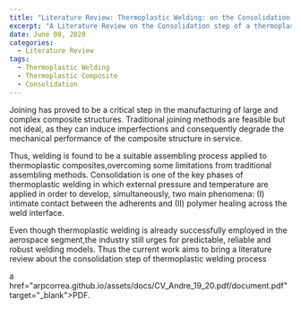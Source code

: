 ```yaml
---
title: "Literature Review: Thermoplastic Welding: on the Consolidation step"
excerpt: "A Literature Review on the Consolidation step of a thermoplastic welding process if presented in this link"
date: June 08, 2020
categories:
  - Literature Review
tags:
  - Thermoplastic Welding
  - Thermoplastic Composite 
  - Consolidation
---
```



Joining has proved to be a critical step in the manufacturing of large and complex composite structures. Traditional joining methods are feasible but not ideal, as they can induce imperfections and consequently degrade the mechanical performance of the composite structure in service.

Thus, welding is found to be a suitable assembling process applied to thermoplastic composites,overcoming some limitations from traditional assembling methods. Consolidation is one of the key phases of thermoplastic welding in which external pressure and temperature are applied in order to develop, simultaneously, two main phenomena: (I) intimate contact between the adherents and (II) polymer healing across the weld interface.

Even though thermoplastic welding is already successfully employed in the aerospace segment,the industry still urges for predictable, reliable and robust welding models. Thus the current work aims to bring a literature review about the consolidation step of thermoplastic welding process


a href="arpcorrea.github.io/assets/docs/CV_Andre_19_20.pdf/document.pdf" target="_blank">PDF.</a>
